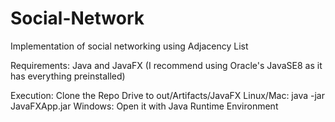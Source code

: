 # Social-Network
Implementation of social networking using Adjacency List

Requirements:
Java and JavaFX (I recommend using Oracle's JavaSE8 as it has everything preinstalled)

Execution:
Clone the Repo
Drive to out/Artifacts/JavaFX
Linux/Mac: java -jar JavaFXApp.jar
Windows: Open it with Java Runtime Environment